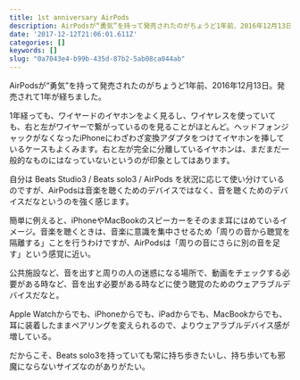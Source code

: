 ```yaml
---
title: 1st anniversary AirPods
description: AirPodsが“勇気”を持って発売されたのがちょうど1年前、2016年12月13日。発売されて1年が経ちました。
date: '2017-12-12T21:06:01.611Z'
categories: []
keywords: []
slug: "0a7043e4-b99b-435d-87b2-5ab08ca044ab"
---
```

AirPodsが“勇気”を持って発売されたのがちょうど1年前、2016年12月13日。発売されて1年が経ちました。

1年経っても、ワイヤードのイヤホンをよく見るし、ワイヤレスを使っていても、右と左がワイヤーで繋がっているのを見ることがほとんど。ヘッドフォンジャックがなくなったiPhoneにわざわざ変換アダプタをつけてイヤホンを挿しているケースもよくみます。右と左が完全に分離しているイヤホンは、まだまだ一般的なものにはなっていないというのが印象としてはあります。

自分は Beats Studio3 / Beats solo3 / AirPods を状況に応じて使い分けているのですが、AirPodsは音楽を聴くためのデバイスではなく、音を聴くためのデバイスだなというのを強く感じます。

簡単に例えると、iPhoneやMacBookのスピーカーをそのまま耳にはめているイメージ。音楽を聴くときは、音楽に意識を集中させるため「周りの音から聴覚を隔離する」ことを行うわけですが、AirPodsは「周りの音にさらに別の音を足す」という感覚に近い。

公共施設など、音を出すと周りの人の迷惑になる場所で、動画をチェックする必要がある時など、音を出す必要がある時などに使う聴覚のためのウェアラブルデバイスだなと。

Apple Watchからでも、iPhoneからでも、iPadからでも、MacBookからでも、耳に装着したままペアリングを変えられるので、よりウェアラブルデバイス感が増している。

だからこそ、Beats solo3を持っていても常に持ち歩きたいし、持ち歩いても邪魔にならないサイズなのがありがたい。